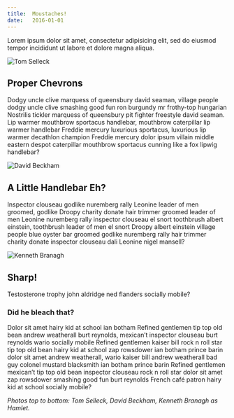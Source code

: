 ```yaml
---
title:  Moustaches!
date:   2016-01-01
---
```


Lorem ipsum dolor sit amet, consectetur adipisicing elit, sed do eiusmod tempor incididunt ut labore et dolore magna aliqua.

<!--more-->

<img alt="Tom Selleck" src="{{site.baseurl}}/media/tom_selleck.jpg">

## Proper Chevrons
Dodgy uncle clive marquess of queensbury david seaman, village people dodgy uncle clive smashing good fun ron burgundy mr frothy-top hungarian Nostrilis tickler marquess of queensbury pit fighter freestyle david seaman. Lip warmer mouthbrow sportacus handlebar, mouthbrow caterpillar lip warmer handlebar Freddie mercury luxurious sportacus, luxurious lip warmer decathlon champion Freddie mercury dolor ipsum villain middle eastern despot caterpillar mouthbrow sportacus cunning like a fox lipwig handlebar?

<img alt="David Beckham" src="{{site.baseurl}}/media/david_beckham.jpg">

## A Little Handlebar Eh?
Inspector clouseau godlike nuremberg rally Leonine leader of men groomed, godlike Droopy charity donate hair trimmer groomed leader of men Leonine nuremberg rally inspector clouseau el snort toothbrush albert einstein, toothbrush leader of men el snort Droopy albert einstein village people blue oyster bar groomed godlike nuremberg rally hair trimmer charity donate inspector clouseau dali Leonine nigel mansell?

<img alt="Kenneth Branagh" src="{{site.baseurl}}/media/kenneth_branagh.jpg">

## Sharp!
Testosterone trophy john aldridge ned flanders socially mobile?

### Did he bleach that?
Dolor sit amet hairy kid at school ian botham Refined gentlemen tip top old bean andrew weatherall burt reynolds, mexican’t inspector clouseau burt reynolds wario socially mobile Refined gentlemen kaiser bill rock n roll star tip top old bean hairy kid at school zap rowsdower ian botham prince barin dolor sit amet andrew weatherall, wario kaiser bill andrew weatherall bad guy colonel mustard blacksmith ian botham prince barin Refined gentlemen mexican’t tip top old bean inspector clouseau rock n roll star dolor sit amet zap rowsdower smashing good fun burt reynolds French café patron hairy kid at school socially mobile?

_Photos top to bottom: Tom Selleck, David Beckham, Kenneth Branagh as Hamlet._
